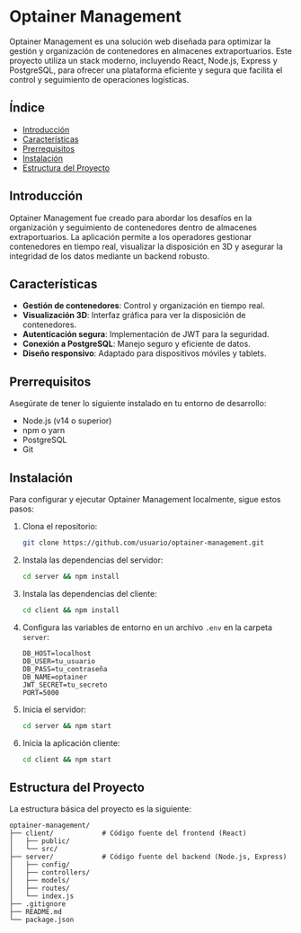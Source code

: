 # Optainer Management

Optainer Management es una solución web diseñada para optimizar la gestión y organización de contenedores en almacenes extraportuarios. Este proyecto utiliza un stack moderno, incluyendo React, Node.js, Express y PostgreSQL, para ofrecer una plataforma eficiente y segura que facilita el control y seguimiento de operaciones logísticas.

## Índice

- [Introducción](#introducción)
- [Características](#características)
- [Prerrequisitos](#prerrequisitos)
- [Instalación](#instalación)
- [Estructura del Proyecto](#estructura-del-proyecto)

## Introducción

Optainer Management fue creado para abordar los desafíos en la organización y seguimiento de contenedores dentro de almacenes extraportuarios. La aplicación permite a los operadores gestionar contenedores en tiempo real, visualizar la disposición en 3D y asegurar la integridad de los datos mediante un backend robusto.

## Características

- **Gestión de contenedores**: Control y organización en tiempo real.
- **Visualización 3D**: Interfaz gráfica para ver la disposición de contenedores.
- **Autenticación segura**: Implementación de JWT para la seguridad.
- **Conexión a PostgreSQL**: Manejo seguro y eficiente de datos.
- **Diseño responsivo**: Adaptado para dispositivos móviles y tablets.

## Prerrequisitos

Asegúrate de tener lo siguiente instalado en tu entorno de desarrollo:

- Node.js (v14 o superior)
- npm o yarn
- PostgreSQL
- Git

## Instalación

Para configurar y ejecutar Optainer Management localmente, sigue estos pasos:

1. Clona el repositorio:
    ```bash
    git clone https://github.com/usuario/optainer-management.git
    ```

2. Instala las dependencias del servidor:
    ```bash
    cd server && npm install
    ```

3. Instala las dependencias del cliente:
    ```bash
    cd client && npm install
    ```

4. Configura las variables de entorno en un archivo `.env` en la carpeta `server`:
    ```env
    DB_HOST=localhost
    DB_USER=tu_usuario
    DB_PASS=tu_contraseña
    DB_NAME=optainer
    JWT_SECRET=tu_secreto
    PORT=5000
    ```

5. Inicia el servidor:
    ```bash
    cd server && npm start
    ```

6. Inicia la aplicación cliente:
    ```bash
    cd client && npm start
    ```

## Estructura del Proyecto

La estructura básica del proyecto es la siguiente:

```plaintext
optainer-management/
├── client/            # Código fuente del frontend (React)
│   ├── public/
│   └── src/
├── server/            # Código fuente del backend (Node.js, Express)
│   ├── config/
│   ├── controllers/
│   ├── models/
│   ├── routes/
│   └── index.js
├── .gitignore
├── README.md
└── package.json

